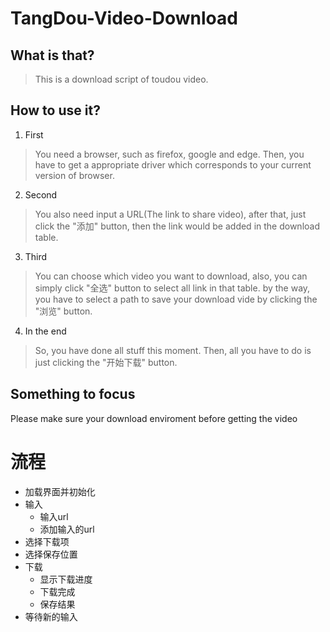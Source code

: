 # TangDou-Video-Download  
## What is that?  
> This is a download script of toudou video.  
## How to use it?  
1. First    
> You need a browser, such as firefox, google and edge. Then, you have to get a appropriate driver which corresponds to your current version of browser.
2. Second  
> You also need input a URL(The link to share video), after that, just click the "添加" button, then the link would be added in the download table.
3. Third  
> You can choose which video you want to download, also, you can simply click "全选" button to select all link in that table. by the way, you have to select a path to save your download vide by clicking the "浏览" button. 
4. In the end  
> So, you have done all stuff this moment. Then, all you have to do is just clicking the "开始下载" button. 
## Something to focus  
Please make sure your download enviroment before getting the video

# 流程
* 加载界面并初始化
* 输入
  * 输入url
  * 添加输入的url
* 选择下载项
* 选择保存位置
* 下载
  * 显示下载进度
  * 下载完成
  * 保存结果
*  等待新的输入
